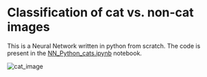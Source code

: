 # Classification of cat vs. non-cat images 

This is a Neural Network written in python from scratch. The code is present in the [NN_Python_cats.ipynb](https://github.com/abhi094/Educational-Projects/blob/master/Neural%20Networks%20in%20Python/NN_Python_cats.ipynb) notebook.

![cat_image](https://github.com/abhi094/Educational-Projects/blob/master/Neural%20Networks%20in%20Python/images/cat.png)

